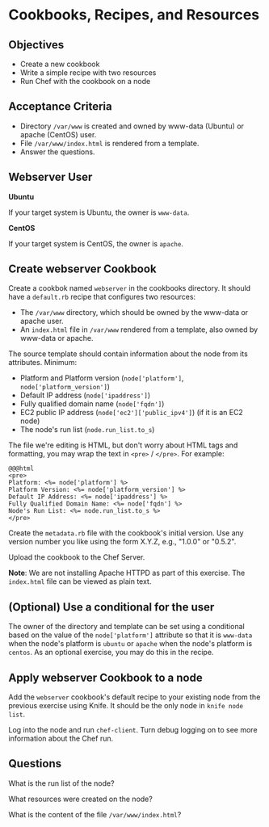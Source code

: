Cookbooks, Recipes, and Resources
======================

## Objectives

* Create a new cookbook
* Write a simple recipe with two resources
* Run Chef with the cookbook on a node

## Acceptance Criteria

* Directory `/var/www` is created and owned by www-data (Ubuntu) or
  apache (CentOS) user.
* File `/var/www/index.html` is rendered from a template.
* Answer the questions.

## Webserver User

**Ubuntu**

If your target system is Ubuntu, the owner is `www-data`.

**CentOS**

If your target system is CentOS, the owner is `apache`.

## Create webserver Cookbook

Create a cookbok named `webserver` in the cookbooks directory. It
should have a `default.rb` recipe that configures two resources:

* The `/var/www` directory, which should be owned by the www-data
  or apache user.
* An `index.html` file in `/var/www` rendered from a template, also
  owned by www-data or apache.

The source template should contain information about the
node from its attributes. Minimum:

* Platform and Platform version (`node['platform']`,
  `node['platform_version']`)
* Default IP address (`node['ipaddress']`)
* Fully qualified domain name (`node['fqdn']`)
* EC2 public IP address (`node['ec2']['public_ipv4']`) (if it is an
  EC2 node)
* The node's run list (`node.run_list.to_s`)

The file we're editing is HTML, but don't worry about HTML tags and
formatting, you may wrap the text in `<pre>` / `</pre>`. For example:

    @@@html
    <pre>
    Platform: <%= node['platform'] %>
    Platform Version: <%= node['platform_version'] %>
    Default IP Address: <%= node['ipaddress'] %>
    Fully Qualified Domain Name: <%= node['fqdn'] %>
    Node's Run List: <%= node.run_list.to_s %>
    </pre>

Create the `metadata.rb` file with the cookbook's initial version. Use
any version number you like using the form X.Y.Z, e.g., "1.0.0" or
"0.5.2".

Upload the cookbook to the Chef Server.

__Note__: We are not installing Apache HTTPD as part of this
  exercise. The `index.html` file can be viewed as plain text.

## (Optional) Use a conditional for the user

The owner of the directory and template can be set using a conditional
based on the value of the `node['platform']` attribute so that it is
`www-data` when the node's platform is `ubuntu` or `apache` when the
node's platform is `centos`. As an optional exercise, you may do this
in the recipe.

## Apply webserver Cookbook to a node

Add the `webserver` cookbook's default recipe to your existing node
from the previous exercise using Knife. It should be the only node in
`knife node list`.

Log into the node and run `chef-client`. Turn debug logging on to see
more information about the Chef run.

## Questions

What is the run list of the node?

What resources were created on the node?

What is the content of the file `/var/www/index.html`?
